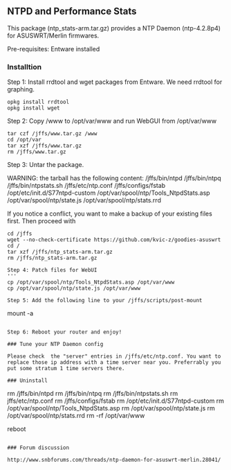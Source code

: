 ## NTPD and Performance Stats

This package (ntp_stats-arm.tar.gz) provides a NTP Daemon (ntp-4.2.8p4) for ASUSWRT/Merlin firmwares. 

Pre-requisites: Entware installed

### Installtion

Step 1: Install rrdtool and wget packages from Entware. We need rrdtool for graphing.
```
opkg install rrdtool
opkg install wget
```

Step 2: Copy /www to /opt/var/www and run WebGUI from /opt/var/www
```
tar czf /jffs/www.tar.gz /www
cd /opt/var
tar xzf /jffs/www.tar.gz
rm /jffs/www.tar.gz

```
Step 3: Untar the package. 

WARNING: the tarball has the following content:
/jffs/bin/ntpd
/jffs/bin/ntpq
/jffs/bin/ntpstats.sh
/jffs/etc/ntp.conf
/jffs/configs/fstab
/opt/etc/init.d/S77ntpd-custom
/opt/var/spool/ntp/Tools_NtpdStats.asp
/opt/var/spool/ntp/state.js
/opt/var/spool/ntp/stats.rrd

If you notice a conflict, you want to make a backup of your existing files first. Then proceed with

```
cd /jffs
wget --no-check-certificate https://github.com/kvic-z/goodies-asuswrt
cd /
tar xzf /jffs/ntp_stats-arm.tar.gz
rm /jffs/ntp_stats-arm.tar.gz

Step 4: Patch files for WebUI
'''
cp /opt/var/spool/ntp/Tools_NtpdStats.asp /opt/var/www
cp /opt/var/spool/ntp/state.js /opt/var/www

Step 5: Add the following line to your /jffs/scripts/post-mount
```
mount -a
```

Step 6: Reboot your router and enjoy!

### Tune your NTP Daemon config

Please check  the "server" entries in /jffs/etc/ntp.conf. You want to replace those ip address with a time server near you. Preferrably you put some stratum 1 time servers there.

### Uninstall
```
rm /jffs/bin/ntpd
rm /jffs/bin/ntpq
rm /jffs/bin/ntpstats.sh
rm jffs/etc/ntp.conf
rm /jffs/configs/fstab
rm /opt/etc/init.d/S77ntpd-custom
rm /opt/var/spool/ntp/Tools_NtpdStats.asp
rm /opt/var/spool/ntp/state.js
rm /opt/var/spool/ntp/stats.rrd
rm -rf /opt/var/www

reboot
```

### Forum discussion

http://www.snbforums.com/threads/ntp-daemon-for-asuswrt-merlin.28041/
